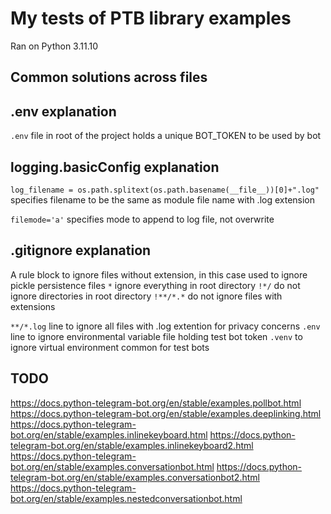 # My tests of PTB library examples

Ran on Python 3.11.10

## Common solutions across files

## .env explanation

`.env` file in root of the project holds a unique BOT_TOKEN to be used by bot

## logging.basicConfig explanation

`log_filename = os.path.splitext(os.path.basename(__file__))[0]+".log"` specifies filename to be the same as module file name with .log extension

`filemode='a'` specifies mode to append to log file, not overwrite

## .gitignore explanation

A rule block to ignore files without extension, in this case used to ignore pickle persistence files
`*` ignore everything in root directory
`!*/` do not ignore directories in root directory
`!**/*.*` do not ignore files with extensions 

`**/*.log` line to ignore all files with .log extention for privacy concerns
`.env` line to ignore environmental variable file holding test bot token
`.venv` to ignore virtual environment common for test bots

## TODO
https://docs.python-telegram-bot.org/en/stable/examples.pollbot.html
https://docs.python-telegram-bot.org/en/stable/examples.deeplinking.html
https://docs.python-telegram-bot.org/en/stable/examples.inlinekeyboard.html
https://docs.python-telegram-bot.org/en/stable/examples.inlinekeyboard2.html
https://docs.python-telegram-bot.org/en/stable/examples.conversationbot.html
https://docs.python-telegram-bot.org/en/stable/examples.conversationbot2.html
https://docs.python-telegram-bot.org/en/stable/examples.nestedconversationbot.html
